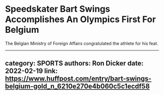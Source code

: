 # Speedskater Bart Swings Accomplishes An Olympics First For Belgium

The Belgian Ministry of Foreign Affairs congratulated the athlete for his feat.

---
category: SPORTS
authors: Ron Dicker
date: 2022-02-19
link: https://www.huffpost.com/entry/bart-swings-belgium-gold_n_6210e270e4b060c5c1ecdf58
---
